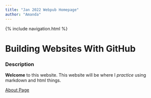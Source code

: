 ```yaml
---
title: "Jan 2022 Webpub Homepage"
author: "Amanda"
---
```


{% include navigation.html %}

# Building Websites With GitHub

### Description

**Welcome** to this website. This website will be where I *practice* using markdown and html things. 

[About Page](about.md)
